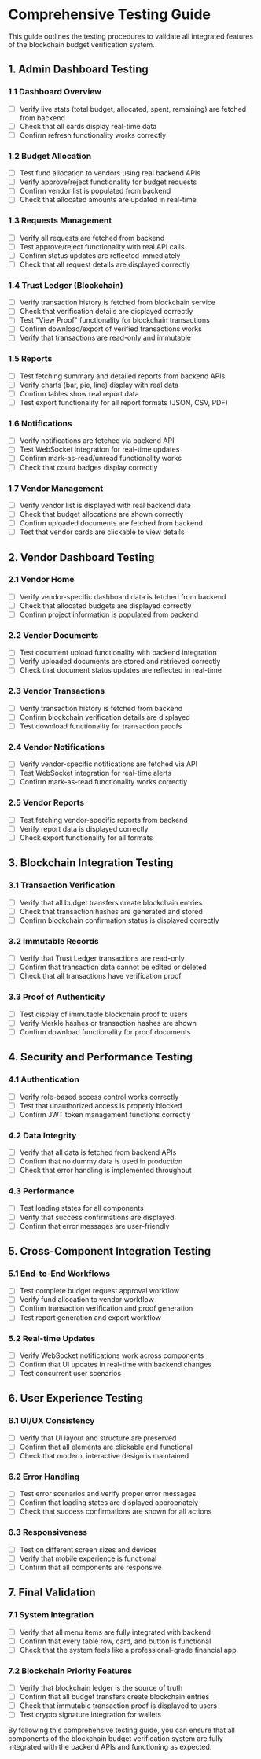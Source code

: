 # Comprehensive Testing Guide

This guide outlines the testing procedures to validate all integrated features of the blockchain budget verification system.

## 1. Admin Dashboard Testing

### 1.1 Dashboard Overview
- [ ] Verify live stats (total budget, allocated, spent, remaining) are fetched from backend
- [ ] Check that all cards display real-time data
- [ ] Confirm refresh functionality works correctly

### 1.2 Budget Allocation
- [ ] Test fund allocation to vendors using real backend APIs
- [ ] Verify approve/reject functionality for budget requests
- [ ] Confirm vendor list is populated from backend
- [ ] Check that allocated amounts are updated in real-time

### 1.3 Requests Management
- [ ] Verify all requests are fetched from backend
- [ ] Test approve/reject functionality with real API calls
- [ ] Confirm status updates are reflected immediately
- [ ] Check that all request details are displayed correctly

### 1.4 Trust Ledger (Blockchain)
- [ ] Verify transaction history is fetched from blockchain service
- [ ] Check that verification details are displayed correctly
- [ ] Test "View Proof" functionality for blockchain transactions
- [ ] Confirm download/export of verified transactions works
- [ ] Verify that transactions are read-only and immutable

### 1.5 Reports
- [ ] Test fetching summary and detailed reports from backend APIs
- [ ] Verify charts (bar, pie, line) display with real data
- [ ] Confirm tables show real report data
- [ ] Test export functionality for all report formats (JSON, CSV, PDF)

### 1.6 Notifications
- [ ] Verify notifications are fetched via backend API
- [ ] Test WebSocket integration for real-time updates
- [ ] Confirm mark-as-read/unread functionality works
- [ ] Check that count badges display correctly

### 1.7 Vendor Management
- [ ] Verify vendor list is displayed with real backend data
- [ ] Check that budget allocations are shown correctly
- [ ] Confirm uploaded documents are fetched from backend
- [ ] Test that vendor cards are clickable to view details

## 2. Vendor Dashboard Testing

### 2.1 Vendor Home
- [ ] Verify vendor-specific dashboard data is fetched from backend
- [ ] Check that allocated budgets are displayed correctly
- [ ] Confirm project information is populated from backend

### 2.2 Vendor Documents
- [ ] Test document upload functionality with backend integration
- [ ] Verify uploaded documents are stored and retrieved correctly
- [ ] Check that document status updates are reflected in real-time

### 2.3 Vendor Transactions
- [ ] Verify transaction history is fetched from backend
- [ ] Confirm blockchain verification details are displayed
- [ ] Test download functionality for transaction proofs

### 2.4 Vendor Notifications
- [ ] Verify vendor-specific notifications are fetched via API
- [ ] Test WebSocket integration for real-time alerts
- [ ] Confirm mark-as-read functionality works correctly

### 2.5 Vendor Reports
- [ ] Test fetching vendor-specific reports from backend
- [ ] Verify report data is displayed correctly
- [ ] Check export functionality for all formats

## 3. Blockchain Integration Testing

### 3.1 Transaction Verification
- [ ] Verify that all budget transfers create blockchain entries
- [ ] Check that transaction hashes are generated and stored
- [ ] Confirm blockchain confirmation status is displayed correctly

### 3.2 Immutable Records
- [ ] Verify that Trust Ledger transactions are read-only
- [ ] Confirm that transaction data cannot be edited or deleted
- [ ] Check that all transactions have verification proof

### 3.3 Proof of Authenticity
- [ ] Test display of immutable blockchain proof to users
- [ ] Verify Merkle hashes or transaction hashes are shown
- [ ] Confirm download functionality for proof documents

## 4. Security and Performance Testing

### 4.1 Authentication
- [ ] Verify role-based access control works correctly
- [ ] Test that unauthorized access is properly blocked
- [ ] Confirm JWT token management functions correctly

### 4.2 Data Integrity
- [ ] Verify that all data is fetched from backend APIs
- [ ] Confirm that no dummy data is used in production
- [ ] Check that error handling is implemented throughout

### 4.3 Performance
- [ ] Test loading states for all components
- [ ] Verify that success confirmations are displayed
- [ ] Confirm that error messages are user-friendly

## 5. Cross-Component Integration Testing

### 5.1 End-to-End Workflows
- [ ] Test complete budget request approval workflow
- [ ] Verify fund allocation to vendor workflow
- [ ] Confirm transaction verification and proof generation
- [ ] Test report generation and export workflow

### 5.2 Real-time Updates
- [ ] Verify WebSocket notifications work across components
- [ ] Confirm that UI updates in real-time with backend changes
- [ ] Test concurrent user scenarios

## 6. User Experience Testing

### 6.1 UI/UX Consistency
- [ ] Verify that UI layout and structure are preserved
- [ ] Confirm that all elements are clickable and functional
- [ ] Check that modern, interactive design is maintained

### 6.2 Error Handling
- [ ] Test error scenarios and verify proper error messages
- [ ] Confirm that loading states are displayed appropriately
- [ ] Check that success confirmations are shown for all actions

### 6.3 Responsiveness
- [ ] Test on different screen sizes and devices
- [ ] Verify that mobile experience is functional
- [ ] Confirm that all components are responsive

## 7. Final Validation

### 7.1 System Integration
- [ ] Verify that all menu items are fully integrated with backend
- [ ] Confirm that every table row, card, and button is functional
- [ ] Check that the system feels like a professional-grade financial app

### 7.2 Blockchain Priority Features
- [ ] Verify that blockchain ledger is the source of truth
- [ ] Confirm that all budget transfers create blockchain entries
- [ ] Check that immutable transaction proof is displayed to users
- [ ] Test crypto signature integration for wallets

By following this comprehensive testing guide, you can ensure that all components of the blockchain budget verification system are fully integrated with the backend APIs and functioning as expected.